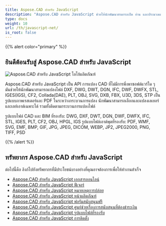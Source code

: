 ```yaml
---
title: Aspose.CAD สำหรับ JavaScript
description: "Aspose.CAD สำหรับ JavaScript ช่วยให้นักพัฒนาสามารถเปิด อ่าน และประมวลผลไฟล์ AutoCAD DWG, DXF, DWT และรูปแบบไฟล์ CAD และ BIM อื่น ๆ เช่น: DGN, DWF, DWFX, IFC, STL, IGES, PLT, CF2, OBJ, HPGL, IGS."
type: docs
weight: 10
url: /th/javascript-net/
is_root: false
---
```


{{% alert color="primary" %}}

## **ยินดีต้อนรับสู่ Aspose.CAD สำหรับ JavaScript**

![Aspose.CAD สำหรับ JavaScript โลโก้ผลิตภัณฑ์](/_assets/home_5.png)

Aspose.CAD สำหรับ JavaScript เป็น API การแปลง CAD ที่ไม่มีการพึ่งพาซอฟต์แวร์ใด ๆ มันช่วยให้นักพัฒนาสามารถแปลงไฟล์ DXF, DWG, DWT, DGN, IFC, DWF, DWFX, STL, IGES(IGS), CF2, Collada(DAE), PLT, OBJ, SVG, DXB, FBX, U3D, 3DS, STP เป็นรูปแบบภาพเรสเตอร์และ PDF ในระหว่างกระบวนการแปลง นักพัฒนาสามารถเลือกและแปลงเลเยอร์และเลย์เอาต์เฉพาะได้ รวมทั้งติดตามกระบวนการแปลงไฟล์

รูปแบบไฟล์ CAD และ BIM ที่รองรับ: DWG, DXF, DWT, DGN, DWF, DWFX, IFC, STL, IGES, PLT, CF2, OBJ, HPGL, IGS
รูปแบบไฟล์เอาต์พุตที่รองรับ: PDF, WMF, SVG, EMF, BMP, GIF, JPG, JPEG, DICOM, WEBP, JP2, JPEG2000, PNG, TIFF, PSD

{{% /alert %}}

## **ทรัพยากร Aspose.CAD สำหรับ JavaScript**

ต่อไปนี้คือ ลิงก์ไปยังทรัพยากรที่มีประโยชน์บางอย่างที่คุณอาจต้องการเพื่อให้ทำงานสำเร็จ

- [Aspose.CAD สำหรับ JavaScript เอกสารออนไลน์](/th/cad/javascript-net/)
- [Aspose.CAD สำหรับ JavaScript ฟีเจอร์](/th/cad/javascript-net/features/)
- [Aspose.CAD สำหรับ JavaScript หมายเหตุการปล่อย](https://releases.aspose.com/cad/javascript-net/release-notes/)
- [Aspose.CAD สำหรับ JavaScript หน้าผลิตภัณฑ์](https://products.aspose.com/cad/javascript-net/)
- [Aspose.CAD สำหรับ JavaScript ฟอรัมสนับสนุนฟรี](https://forum.aspose.com/c/cad/19)
- [Aspose.CAD สำหรับ JavaScript ศูนย์ช่วยเรื่องการสนับสนุนที่ต้องชำระเงิน](https://helpdesk.aspose.com/)
- [Aspose.CAD สำหรับ JavaScript รูปแบบไฟล์ที่รองรับ](/th/cad/javascript-net/supported-file-formats/)
- [Aspose.CAD สำหรับ JavaScript การติดตั้ง](/th/cad/javascript-net/installation/)
